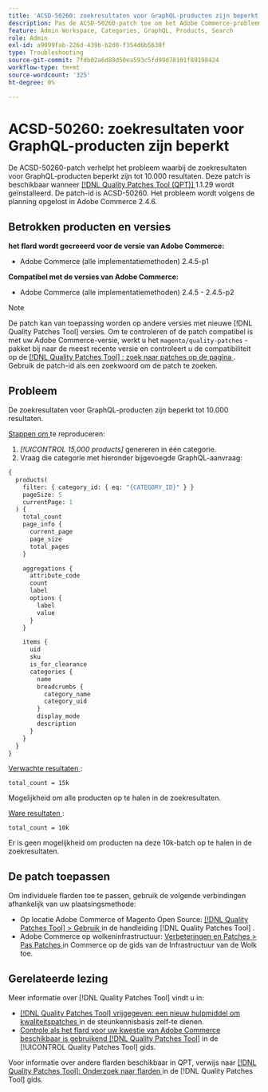 ```yaml
---
title: 'ACSD-50260: zoekresultaten voor GraphQL-producten zijn beperkt'
description: Pas de ACSD-50260-patch toe om het Adobe Commerce-probleem op te lossen, waarbij de zoekresultaten van het GraphQL-product beperkt zijn tot 10.000 resultaten.
feature: Admin Workspace, Categories, GraphQL, Products, Search
role: Admin
exl-id: a9099fab-226d-439b-b2d0-f354d6b5638f
type: Troubleshooting
source-git-commit: 7fdb02a6d89d50ea593c5fd99d78101f89198424
workflow-type: tm+mt
source-wordcount: '325'
ht-degree: 0%

---
```


# ACSD-50260: zoekresultaten voor GraphQL-producten zijn beperkt

De ACSD-50260-patch verhelpt het probleem waarbij de zoekresultaten voor GraphQL-producten beperkt zijn tot 10.000 resultaten. Deze patch is beschikbaar wanneer [[!DNL Quality Patches Tool (QPT)] ](https://experienceleague.adobe.com/en/docs/commerce-operations/tools/quality-patches-tool/quality-patches-tool-to-self-serve-quality-patches) 1.1.29 wordt geïnstalleerd. De patch-id is ACSD-50260. Het probleem wordt volgens de planning opgelost in Adobe Commerce 2.4.6.

## Betrokken producten en versies

**het flard wordt gecreeerd voor de versie van Adobe Commerce:**

* Adobe Commerce (alle implementatiemethoden) 2.4.5-p1

**Compatibel met de versies van Adobe Commerce:**

* Adobe Commerce (alle implementatiemethoden) 2.4.5 - 2.4.5-p2

>[!NOTE]
>
>De patch kan van toepassing worden op andere versies met nieuwe [!DNL Quality Patches Tool] versies. Om te controleren of de patch compatibel is met uw Adobe Commerce-versie, werkt u het `magento/quality-patches` -pakket bij naar de meest recente versie en controleert u de compatibiliteit op de [[!DNL Quality Patches Tool] : zoek naar patches op de pagina ](https://experienceleague.adobe.com/tools/commerce-quality-patches/index.html) . Gebruik de patch-id als een zoekwoord om de patch te zoeken.

## Probleem

De zoekresultaten voor GraphQL-producten zijn beperkt tot 10.000 resultaten.

<u> Stappen om </u> te reproduceren:

1. *[!UICONTROL 15,000 products]* genereren in één categorie.
1. Vraag die categorie met hieronder bijgevoegde GraphQL-aanvraag:

```GraphQL
{
  products(
    filter: { category_id: { eq: "{CATEGORY_ID}" } }
    pageSize: 5
    currentPage: 1
  ) {
    total_count
    page_info {
      current_page
      page_size
      total_pages
    }

    aggregations {
      attribute_code
      count
      label
      options {
        label
        value
      }
    }

    items {
      uid
      sku
      is_for_clearance
      categories {
        name
        breadcrumbs {
          category_name
          category_uid
        }
        display_mode
        description
      }
    }
  }
}
```

<u> Verwachte resultaten </u>:

`total_count = 15k`

Mogelijkheid om alle producten op te halen in de zoekresultaten.

<u> Ware resultaten </u>:

`total_count = 10k`

Er is geen mogelijkheid om producten na deze 10k-batch op te halen in de zoekresultaten.

## De patch toepassen

Om individuele flarden toe te passen, gebruik de volgende verbindingen afhankelijk van uw plaatsingsmethode:

* Op locatie Adobe Commerce of Magento Open Source: [[!DNL Quality Patches Tool] > Gebruik ](/help/tools/quality-patches-tool/usage.md) in de handleiding [!DNL Quality Patches Tool] .
* Adobe Commerce op wolkeninfrastructuur: [ Verbeteringen en Patches > Pas Patches ](https://experienceleague.adobe.com/docs/commerce-cloud-service/user-guide/develop/upgrade/apply-patches.html) in Commerce op de gids van de Infrastructuur van de Wolk toe.

## Gerelateerde lezing

Meer informatie over [!DNL Quality Patches Tool] vindt u in:

* [[!DNL Quality Patches Tool]  vrijgegeven: een nieuw hulpmiddel om kwaliteitspatches ](https://experienceleague.adobe.com/en/docs/commerce-operations/tools/quality-patches-tool/quality-patches-tool-to-self-serve-quality-patches) in de steunkennisbasis zelf-te dienen.
* [ Controle als het flard voor uw kwestie van Adobe Commerce beschikbaar is gebruikend  [!DNL Quality Patches Tool]](/help/tools/quality-patches-tool/patches-available-in-qpt/check-patch-for-magento-issue-with-magento-quality-patches.md) in de [!UICONTROL Quality Patches Tool] gids.


Voor informatie over andere flarden beschikbaar in QPT, verwijs naar [[!DNL Quality Patches Tool]: Onderzoek naar flarden ](https://experienceleague.adobe.com/tools/commerce-quality-patches/index.html) in de [!DNL Quality Patches Tool] gids.
